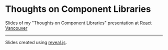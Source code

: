 # Thoughts on Component Libraries

Slides of my "Thoughts on Component Libraries" presentation at [React Vancouver](http://reactvancouver.com)

- - -

Slides created using [reveal.js](http://lab.hakim.se/reveal-js/).

